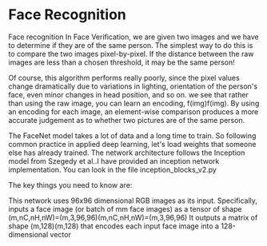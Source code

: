 # Face Recognition
Face recognition
In Face Verification, we are given two images and we have to determine if they are of the same person. The simplest way to do this is to compare the two images pixel-by-pixel. If the distance between the raw images are less than a chosen threshold, it may be the same person!


Of course, this algorithm performs really poorly, since the pixel values change dramatically due to variations in lighting, orientation of the person's face, even minor changes in head position, and so on.
we see that rather than using the raw image, you can learn an encoding, f(img)f(img).
By using an encoding for each image, an element-wise comparison produces a more accurate judgement as to whether two pictures are of the same person.

The FaceNet model takes a lot of data and a long time to train. So following common practice in applied deep learning, let's load weights that someone else has already trained. The network architecture follows the Inception model from Szegedy et al..I have provided an inception network implementation. You can look in the file inception_blocks_v2.py

The key things you need to know are:

This network uses 96x96 dimensional RGB images as its input. Specifically, inputs a face image (or batch of mm face images) as a tensor of shape (m,nC,nH,nW)=(m,3,96,96)(m,nC,nH,nW)=(m,3,96,96)
It outputs a matrix of shape (m,128)(m,128) that encodes each input face image into a 128-dimensional vector
